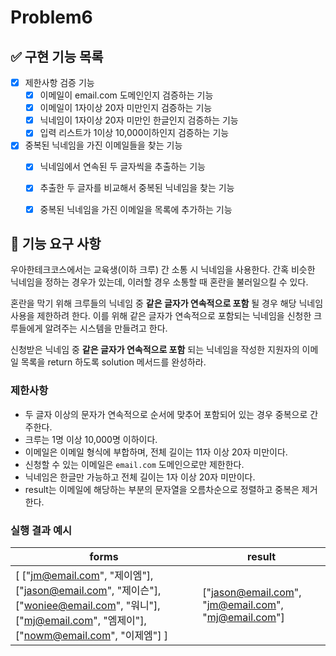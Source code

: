 # Problem6

## ✅ 구현 기능 목록
- [x] 제한사항 검증 기능
  - [x] 이메일이 email.com 도메인인지 검증하는 기능
  - [x] 이메일이 1자이상 20자 미만인지 검증하는 기능
  - [x] 닉네임이 1자이상 20자 미만인 한글인지 검증하는 기능
  - [x] 입력 리스트가 1이상 10,000이하인지 검증하는 기능

- [x] 중복된 닉네임을 가진 이메일들을 찾는 기능
  - [x] 닉네임에서 연속된 두 글자씩을 추출하는 기능
  - [x] 추출한 두 글자를 비교해서 중복된 닉네임을 찾는 기능
  - [x] 중복된 닉네임을 가진 이메일을 목록에 추가하는 기능


## 🚀 기능 요구 사항

우아한테크코스에서는 교육생(이하 크루) 간 소통 시 닉네임을 사용한다. 간혹 비슷한 닉네임을 정하는 경우가 있는데, 이러할 경우 소통할 때 혼란을 불러일으킬 수 있다.

혼란을 막기 위해 크루들의 닉네임 중 **같은 글자가 연속적으로 포함** 될 경우 해당 닉네임 사용을 제한하려 한다. 이를 위해 같은 글자가 연속적으로 포함되는 닉네임을 신청한 크루들에게 알려주는 시스템을 만들려고 한다.


신청받은 닉네임 중 **같은 글자가 연속적으로 포함** 되는 닉네임을 작성한 지원자의 이메일 목록을 return 하도록 solution 메서드를 완성하라.

### 제한사항

- 두 글자 이상의 문자가 연속적으로 순서에 맞추어 포함되어 있는 경우 중복으로 간주한다.
- 크루는 1명 이상 10,000명 이하이다.
- 이메일은 이메일 형식에 부합하며, 전체 길이는 11자 이상 20자 미만이다.
- 신청할 수 있는 이메일은 `email.com` 도메인으로만 제한한다.
- 닉네임은 한글만 가능하고 전체 길이는 1자 이상 20자 미만이다.
- result는 이메일에 해당하는 부분의 문자열을 오름차순으로 정렬하고 중복은 제거한다.

### 실행 결과 예시

| forms | result |
| --- | --- |
| [ ["jm@email.com", "제이엠"], ["jason@email.com", "제이슨"], ["woniee@email.com", "워니"], ["mj@email.com", "엠제이"], ["nowm@email.com", "이제엠"] ] | ["jason@email.com", "jm@email.com", "mj@email.com"] |
